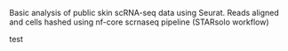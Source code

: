 Basic analysis of public skin scRNA-seq data using Seurat.
Reads aligned and cells hashed using nf-core scrnaseq pipeline (STARsolo workflow)

test